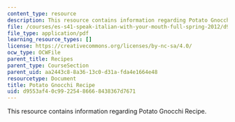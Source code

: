 ```yaml
---
content_type: resource
description: This resource contains information regarding Potato Gnocchi Recipe.
file: /courses/es-s41-speak-italian-with-your-mouth-full-spring-2012/d9553af40c99225486668438367d7671_MITES_S41S12_recipe_4.pdf
file_type: application/pdf
learning_resource_types: []
license: https://creativecommons.org/licenses/by-nc-sa/4.0/
ocw_type: OCWFile
parent_title: Recipes
parent_type: CourseSection
parent_uid: aa2443c8-8a36-13c0-d31a-fda4e1664e48
resourcetype: Document
title: Potato Gnocchi Recipe
uid: d9553af4-0c99-2254-8666-8438367d7671
---
```

This resource contains information regarding Potato Gnocchi Recipe.